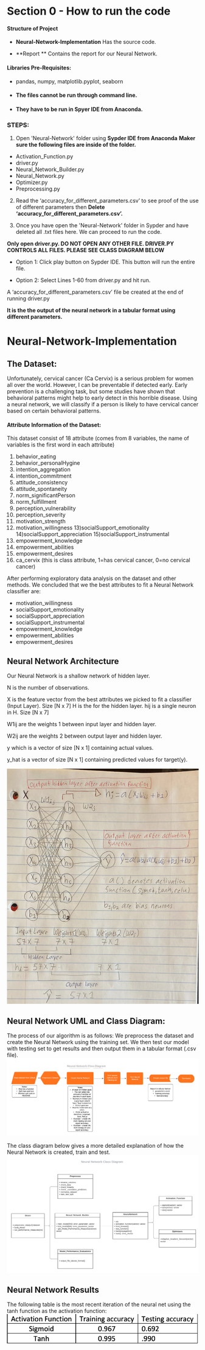 # Section 0 - How to run the code
 #### Structure of Project
 + **Neural-Network-Implementation**
 Has the source code.
 
 + **Report **
 Contains the report for our Neural Network.
 
 #### Libraries Pre-Requisites:

 + pandas, numpy, matplotlib.pyplot, seaborn

 + #### The files cannot be run through command line.

 + #### They have to be run in Spyer IDE from Anaconda.

 ### STEPS:

 1) Open 'Neural-Network' folder using **Sypder IDE from Anaconda**
 **Maker sure the following files are inside of the folder.**
 - Activation_Function.py
 - driver.py
 - Neural_Network_Builder.py
 - Neural_Network.py
 - Optimizer.py
 - Preprocessing.py

 2) Read the ‘accuracy_for_different_parameters.csv’ to see proof of the use of different parameters then **Delete ‘accuracy_for_different_parameters.csv’.**

 3) Once you have open the 'Neural-Network' folder in Sypder and have deleted all .txt files here. We can proceed to run the code.

 **Only open driver.py. DO NOT OPEN ANY OTHER FILE. DRIVER.PY CONTROLS ALL FILES. PLEASE SEE CLASS DIAGRAM BELOW**

 - Option 1: Click play button on Sypder IDE. This button will run the entire file.

 - Option 2: Select Lines 1-60 from driver.py and hit run.

 A ‘accuracy_for_different_parameters.csv’ file be created at the end of running driver.py

 **It is the the output of the neural network in a tabular format using different parameters.**

# Neural-Network-Implementation

## The Dataset:
Unfortunately, cervical cancer (Ca Cervix) is a serious problem for women all over the world.
However, I can be preventable if detected early. Early prevention is a challenging task, but some studies
have shown that behavioral patterns might help to early detect in this horrible disease.
Using a neural network, we will classify if a person is likely to have cervical cancer based on certain
behavioral patterns.
 
#### Attribute Information of the Dataset:
This dataset consist of 18 attribute (comes from 8 variables, the name of variables is the first word in each attribute)
1) behavior_eating
2) behavior_personalHygine
3) intention_aggregation
4) intention_commitment
5) attitude_consistency
6) attitude_spontaneity
7) norm_significantPerson
8) norm_fulfillment
9) perception_vulnerability
10) perception_severity 
11) motivation_strength
12) motivation_willingness 
13)socialSupport_emotionality
14)socialSupport_appreciation
15)socialSupport_instrumental 
16) empowerment_knowledge 
17) empowerment_abilities
18) empowerment_desires
19) ca_cervix (this is class attribute, 1=has cervical cancer, 0=no cervical cancer)

After performing exploratory data analysis on the dataset and other methods. We concluded
that we the best attributes to fit a Neural Network classifier are:

- motivation_willingness 
- socialSupport_emotionality 
- socialSupport_appreciation
- socialSupport_instrumental 
- empowerment_knowledge
- empowerment_abilities
- empowerment_desires



## Neural Network Architecture
Our Neural Network is a shallow network of hidden layer.

N is the number of observations.

X is the feature vector from the best attributes we picked to fit a classifier (Input Layer). Size [N x 7] H is the for the hidden layer. hij is a single neuron in H. Size [N x 7]

W1ij are the weights 1 between input layer and hidden layer.

W2ij are the weights 2 between output layer and hidden layer.

y which is a vector of size [N x 1] containing actual values.

y_hat is a vector of size [N x 1] containing predicted values for target(y).

![Neural Network Flow](https://github.com/JaimeGoB/Neural-Network-Implementation/blob/master/images/nn-architecture.png)


## Neural Network UML and Class Diagram:
The process of our algorithm is as follows:
We preprocess the dataset and create the Neural Network using the training set. We then test our model with testing set to get results and then output them in a tabular format (.csv file).
![Neural Network Flow](https://github.com/JaimeGoB/Neural-Network-Implementation/blob/master/images/Neural-Network-Flow.png)

The class diagram below gives a more detailed explanation of how the Neural Network is created, train and test.
![Neural Network Flow](https://github.com/JaimeGoB/Neural-Network-Implementation/blob/master/images/Neural-Network.png)

## Neural Network Results
The following table is the most recent iteration of the neural net using the tanh function as the activation function:
![Neural Network Flow](https://github.com/JaimeGoB/Neural-Network-Implementation/blob/master/images/accuracy.png)
